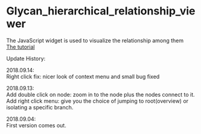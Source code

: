 # Glycan_hierarchical_relationship_viewer
The JavaScript widget is used to visualize the relationship among them
<br><a href="index.html">The tutorial</a><br>

Update History:

2018.09.14:<br>
Right click fix: nicer look of context menu and small bug fixed<br>

2018.09.13:<br>
Add double click on node: zoom in to the node plus the nodes connect to it.<br>
Add right click menu: give you the choice of jumping to root(overview) or isolating a specific branch.<br>

2018.09.04:<br>
First version comes out.<br>
